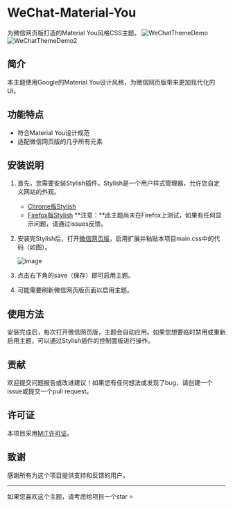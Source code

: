 # WeChat-Material-You

为微信网页版打造的Material You风格CSS主题。
![WeChatThemeDemo](https://github.com/user-attachments/assets/82c46d03-72d4-45a9-944d-1f1b4dbd5407)
![WeChatThemeDemo2](https://github.com/user-attachments/assets/39a5b1c4-5ac6-4d1b-9565-add70e82ad12)

## 简介

本主题使用Google的Material You设计风格，为微信网页版带来更加现代化的UI。

## 功能特点

- 符合Material You设计规范
- 适配微信网页版的几乎所有元素

## 安装说明

1. 首先，您需要安装Stylish插件。Stylish是一个用户样式管理器，允许您自定义网站的外观。

   - [Chrome版Stylish](https://chrome.google.com/webstore/detail/stylish-custom-themes-for/fjnbnpbmkenffdnngjfgmeleoegfcffe)
   - [Firefox版Stylish](https://addons.mozilla.org/en-US/firefox/addon/stylish/) **注意：**此主题尚未在Firefox上测试，如果有任何显示问题，请通过issues反馈。

2. 安装完Stylish后，打开[微信网页版](https://wx.qq.com/)，启用扩展并粘贴本项目main.css中的代码（如图）。

   ![image](https://github.com/user-attachments/assets/432a313a-4847-4309-a574-445f674d7111)

   

3. 点击右下角的save（保存）即可启用主题。

4. 可能需要刷新微信网页版页面以启用主题。

## 使用方法

安装完成后，每次打开微信网页版，主题会自动应用。如果您想要临时禁用或重新启用主题，可以通过Stylish插件的控制面板进行操作。

## 贡献

欢迎提交问题报告或改进建议！如果您有任何想法或发现了bug，请创建一个issue或提交一个pull request。

## 许可证

本项目采用[MIT许可证](LICENSE)。

## 致谢

感谢所有为这个项目提供支持和反馈的用户。

---

如果您喜欢这个主题，请考虑给项目一个star ⭐️
